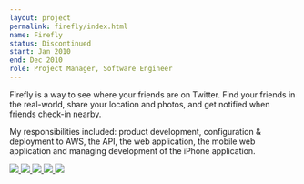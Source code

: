 ```yaml
---
layout: project
permalink: firefly/index.html
name: Firefly
status: Discontinued
start: Jan 2010
end: Dec 2010
role: Project Manager, Software Engineer
---
```


Firefly is a way to see where your friends are on Twitter. Find your friends
in the real-world, share your location and photos, and get notified when
friends check-in nearby.

My responsibilities included: product development, configuration & deployment
to AWS, the API, the web application, the mobile web application and managing
development of the iPhone application.

<p class="gallery">
  <a href="http://www.flickr.com/photos/tsmango/5108652287/in/set-72157625102246767/" target="_blank">
    <img rel="" src="http://farm2.staticflickr.com/1255/5108652287_9ddcc2e46b_s.jpg" />
  </a>
  <a href="http://www.flickr.com/photos/tsmango/5109250044/in/set-72157625102246767/" target="_blank">
    <img rel="" src="http://farm2.staticflickr.com/1226/5109250044_a4a169fee1_s.jpg" />
  </a>
  <a href="http://www.flickr.com/photos/tsmango/5108651911/in/set-72157625102246767/" target="_blank">
    <img rel="" src="http://farm2.staticflickr.com/1048/5108651911_2828a79af8_s.jpg" />
  </a>
  <a href="http://www.flickr.com/photos/tsmango/5108651713/in/set-72157625102246767/" target="_blank">
    <img rel="" src="http://farm2.staticflickr.com/1178/5108651713_d52d112d76_s.jpg" />
  </a>
  <a href="http://www.flickr.com/photos/tsmango/5108651501/in/set-72157625102246767/" target="_blank">
    <img rel="" src="http://farm2.staticflickr.com/1212/5108651501_c71e31611e_s.jpg" />
  </a>
</p>
